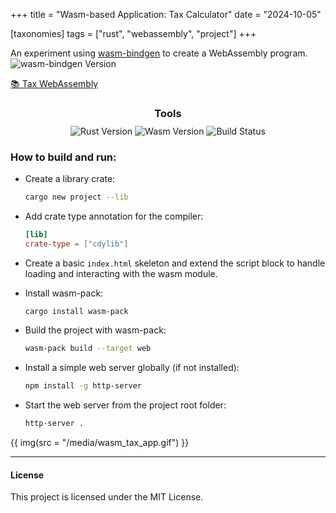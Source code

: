 +++
title = "Wasm-based Application: Tax Calculator"
date = "2024-10-05"

[taxonomies]
tags = ["rust", "webassembly", "project"]
+++


An experiment using [wasm-bindgen](https://crates.io/crates/wasm-bindgen) to create a WebAssembly program.  
![wasm-bindgen Version](https://img.shields.io/badge/wasm_bingen-0.2.95%20-orange)

<!-- more -->

[📚 Tax WebAssembly](https://github.com/maltsev-dev/tax_app_webassembly)

<h3 style="text-align:center; margin-bottom:8px;">Tools</h3>
<p align="center" style="margin:0; padding:0;">
  <img style="display:inline-block; vertical-align:middle;"
       src="https://img.shields.io/badge/rust-1.83.0%20-green" alt="Rust Version"/>
  <img style="display:inline-block; vertical-align:middle;"
       src="https://img.shields.io/badge/wasm_test-0.3%20-orange" alt="Wasm Version"/>
  <img style="display:inline-block; vertical-align:middle;"
       src="https://github.com/chemyl/tax_app_webassembly/actions/workflows/rust.yml/badge.svg" alt="Build Status"/>
</p>

### How to build and run:

* Create a library crate:

  ```bash
  cargo new project --lib
  ```
* Add crate type annotation for the compiler:

  ```toml
  [lib]
  crate-type = ["cdylib"]
  ```
* Create a basic `index.html` skeleton and extend the script block to handle loading and interacting with the wasm module.
* Install wasm-pack:

  ```bash
  cargo install wasm-pack
  ```
* Build the project with wasm-pack:

  ```bash
  wasm-pack build --target web
  ```
* Install a simple web server globally (if not installed):

  ```bash
  npm install -g http-server
  ```
* Start the web server from the project root folder:

  ```bash
  http-server .
  ```

{{ img(src = "/media/wasm_tax_app.gif") }}

---

#### **License**

This project is licensed under the MIT License.